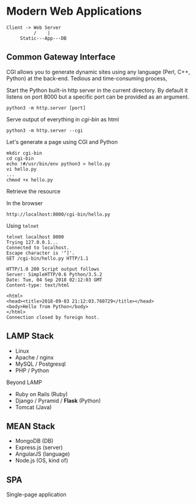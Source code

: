 # Modern Web Applications

```
Client -> Web Server
          /    | 
     Static---App---DB   
```

## Common Gateway Interface

CGI allows you to generate dynamic sites using any language (Perl, C++, Python) at the back-end. Tedious and time-consuming process, 

Start the Python built-in http server in the current directory. By default it listens on port 8000 but a specific port can be provided as an argument.

```
python3 -m http.server [port]
```
    
Serve output of everything in *cgi-bin* as html

```
python3 -m http.server --cgi
```

Let's generate a page using CGI and Python

```
mkdir cgi-bin
cd cgi-bin
echo !#/usr/bin/env python3 > hello.py
vi hello.py
...
chmod +x hello.py
```

Retrieve the resource

In the browser

```
http://localhost:8000/cgi-bin/hello.py
```

Using `telnet`

```
telnet localhost 8000
Trying 127.0.0.1...
Connected to localhost.
Escape character is '^]'.
GET /cgi-bin/hello.py HTTP/1.1

HTTP/1.0 200 Script output follows
Server: SimpleHTTP/0.6 Python/3.5.2
Date: Tue, 04 Sep 2018 02:12:03 GMT
Content-type: text/html

<html>
<head><title>2018-09-03 21:12:03.760729</title></head>
<body>Hello from Python</body>
</html>
Connection closed by foreign host.

```

## LAMP Stack

* Linux
* Apache / nginx
* MySQL / Postgresql
* PHP / Python

Beyond LAMP

* Ruby on Rails (Ruby)
* Django / Pyramid / **Flask** (Python)
* Tomcat (Java)

## MEAN Stack

* MongoDB (DB)
* Express.js (server)
* AngularJS (language)
* Node.js (OS, kind of)

## SPA

Single-page application
